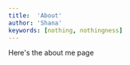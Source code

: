 ```yaml
---
title:  'About'
author: 'Shana'
keywords: [nothing, nothingness]
--- 
```


Here's the about me page
